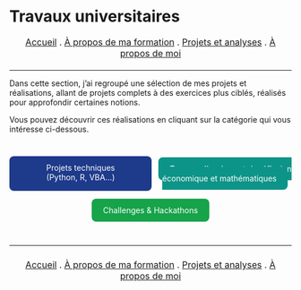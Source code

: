 # Travaux universitaires

<nav style="text-align:center; font-size:16px; margin-bottom:20px;">
  <a href="index.html">Accueil</a> .
  <a href="matieres.html">À propos de ma formation</a> .
  <a href="projets.html">Projets et analyses</a> .
  <a href="cv.html">À propos de moi</a>
</nav>

---

Dans cette section, j’ai regroupé une sélection de mes projets et réalisations, allant de projets complets à des exercices plus ciblés, réalisés pour approfondir certaines notions. 

Vous pouvez découvrir ces réalisations en cliquant sur la catégorie qui vous intéresse ci-dessous.

<!-- BOUTONS EN LIGNE -->
<div style="text-align:center; margin:40px 0; display:flex; justify-content:center; flex-wrap:wrap; gap:12px;">
  <!-- Bleu foncé -->
  <a href="projets_data.html" class="btn" style="background-color:#1e3a8a; color:white; padding:12px 20px; border-radius:8px; text-decoration:none; flex:1; min-width:200px; max-width:260px;">Projets techniques<br>(Python, R, VBA...)</a>
  
  <!-- Bleu-vert -->
  <a href="projets_eco.html" class="btn" style="background-color:#0d9488; color:white; padding:12px 20px; border-radius:8px; text-decoration:none; flex:1; min-width:200px; max-width:260px;">Travaux d’analyse et de réflexion<br>économique et mathématiques</a>
  
  <!-- Vert -->
  <a href="challenges.html" class="btn" style="background-color:#16a34a; color:white; padding:12px 20px; border-radius:8px; text-decoration:none; flex:1; min-width:200px; max-width:260px;">Challenges & Hackathons</a>
</div>



---



<p style="text-align:center; font-size:16px; margin:24px 0;">
  <a href="/index.html">Accueil</a> .
  <a href="/matieres.html">À propos de ma formation</a> .
  <a href="/projets.html">Projets et analyses</a> .
  <a href="/cv.html">À propos de moi</a>
</p>
